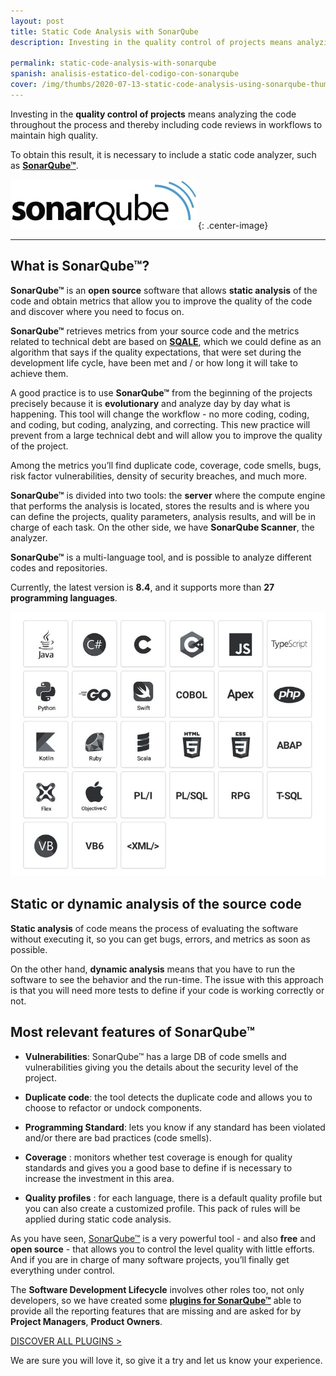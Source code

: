 ```yaml
---
layout: post
title: Static Code Analysis with SonarQube
description: Investing in the quality control of projects means analyzing the code throughout the process and thereby including code reviews in workflows to maintain high quality.

permalink: static-code-analysis-with-sonarqube
spanish: analisis-estatico-del-codigo-con-sonarqube
cover: /img/thumbs/2020-07-13-static-code-analysis-using-sonarqube-thumb.png
---
```

Investing in the **quality control of projects** means analyzing the code throughout the process and thereby including code reviews in workflows to maintain high quality.

To obtain this result, it is necessary to include a static code analyzer, such as [**SonarQube&trade;**](https://www.sonarqube.org/).

![SonarQube](/img/posts/2020-07-13-static-code-analysis-using-sonarqube-logo-300x93.jpg){: .center-image}

---

## What is SonarQube&trade;?


**SonarQube&trade;** is an **open source** software that allows **static analysis** of the code and obtain metrics that 
allow you to improve the quality of the code and discover where you need to focus on.

**SonarQube&trade;** retrieves metrics from your source code and the metrics related to technical debt are based on 
[**SQALE**](https://www.bitegarden.com/sonarqube-sqale), which we could define as an algorithm that says if the quality 
expectations, that were set during the development life cycle, have been met and / or how long it will take to achieve them.

A good practice is to use **SonarQube&trade;** from the beginning of the projects precisely because it is **evolutionary** 
and analyze day by day what is happening. This tool will change the workflow - no more coding, coding, and coding, 
but coding, analyzing, and correcting. This new practice will prevent from a large technical debt and will allow you 
to improve the quality of the project.

Among the metrics you’ll find duplicate code, coverage, code smells, bugs, risk factor vulnerabilities, density of security breaches, and much more.

**SonarQube&trade;** is divided into two tools: the **server** where the compute engine that performs the analysis is located, 
stores the results and is where you can define the projects, quality parameters, analysis results, and will be in charge 
of each task. On the other side, we have **SonarQube Scanner**, the analyzer.

**SonarQube&trade;** is a multi-language tool, and is possible to analyze different codes and repositories.

Currently, the latest version is **8.4**, and it supports more than **27 programming languages**.

![Sonarqube - Lenguajes de programación](/img/posts/2020-07-13-static-code-analysis-using-sonarqube-programming-languages.jpg)

## Static or dynamic analysis of the source code

**Static analysis** of code means the process of evaluating the software without executing it, so you can get bugs, 
errors, and metrics as soon as possible.

On the other hand, **dynamic analysis** means that you have to run the software to see the behavior and the run-time. 
The issue with this approach is that you will need more tests to define if your code is working correctly or not.


## Most relevant features of SonarQube&trade;

- **Vulnerabilities**: SonarQube&trade; has a large DB of code smells and vulnerabilities giving you the details about 
the security level of the project.

- **Duplicate code**: the tool detects the duplicate code and allows you to choose to refactor or undock components.

- **Programming Standard**: lets you know if any standard has been violated and/or there are bad practices (code smells).

- **Coverage** : monitors whether test coverage is enough for quality standards and gives you a good base to define if 
is necessary to increase the investment in this area.

- **Quality profiles** : for each language, there is a default quality profile but you can also create a customized 
profile. This pack of rules will be applied during static code analysis.

As you have seen, [SonarQube&trade;](https://www.sonarqube.org/) is a very powerful tool - and also **free** and 
**open source** - that allows you to control the level quality with little efforts. And if you are in charge of many 
software projects, you’ll finally get everything under control.

The **Software Development Lifecycle** involves other roles too, not only developers, so we have created some 
[**plugins for SonarQube&trade;**](https://www.bitegarden.com/products/)  able to provide all the reporting features 
that are missing and are asked for by **Project Managers**, **Product Owners**. 

<a href="/products/" class="btn btn-primary btn-call-to-action fancybox">DISCOVER ALL PLUGINS ></a>

We are sure you will love it, so give it a try and let us know your experience.